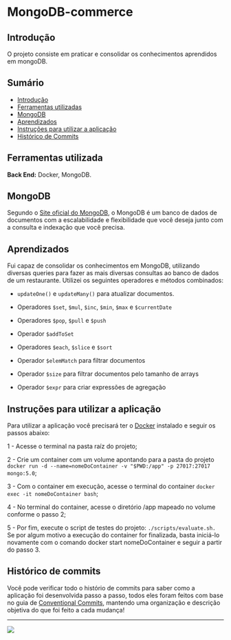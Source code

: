# MongoDB-commerce

## Introdução

O projeto consiste em praticar e consolidar os conhecimentos aprendidos em mongoDB.

## Sumário

- [Introdução](#introdução)
- [Ferramentas utilizadas](#ferramentas-utilizada)
- [MongoDB](#mongodb)
- [Aprendizados](#aprendizados)
- [Instruções para utilizar a aplicação](#instruções-para-utilizar-a-aplicação)
- [Histórico de Commits](#histórico-de-commits)

## Ferramentas utilizada

**Back End:** Docker, MongoDB.

## MongoDB

Segundo o [Site oficial do MongoDB](https://www.mongodb.com/pt-br/what-is-mongodb), o MongoDB é um banco de dados de documentos com a escalabilidade e flexibilidade que você deseja junto com a consulta e indexação que você precisa.

## Aprendizados

Fui capaz de consolidar os conhecimentos em MongoDB, utilizando diversas queries para fazer as mais diversas consultas ao banco de dados de um restaurante. Utilizei os seguintes operadores e métodos combinados:

  * `updateOne()` e `updateMany()` para atualizar documentos.

  * Operadores `$set`, `$mul`, `$inc`, `$min`, `$max` e `$currentDate`

  * Operadores `$pop`, `$pull` e `$push`
  
  * Operador `$addToSet`

  * Operadores `$each`, `$slice` e `$sort`

  * Operador `$elemMatch` para filtrar documentos

  * Operador `$size` para filtrar documentos pelo tamanho de arrays

  * Operador `$expr` para criar expressões de agregação

## Instruções para utilizar a aplicação

Para utilizar a aplicação você precisará ter o [Docker](https://docs.docker.com/engine/install/ubuntu/) instalado e seguir os passos abaixo:

1 - Acesse o terminal na pasta raíz do projeto;

2 - Crie um container com um volume apontando para a pasta do projeto `docker run -d --name=nomeDoContainer -v "$PWD:/app" -p 27017:27017 mongo:5.0`;

3 - Com o container em execução, acesse o terminal do container `docker exec -it nomeDoContainer bash`;

4 - No terminal do container, acesse o diretório /app mapeado no volume conforme o passo 2;

5 - Por fim, execute o script de testes do projeto: `./scripts/evaluate.sh.` Se por algum motivo a execução do container for finalizada, basta iniciá-lo novamente com o comando docker start nomeDoContainer e seguir a partir do passo 3.

## Histórico de commits

Você pode verificar todo o histório de commits para saber como a aplicação foi desenvolvida passo a passo, todos eles foram feitos com base no guia de [Conventional Commits](https://www.conventionalcommits.org/en/v1.0.0/), mantendo uma organização e descrição objetiva do que foi feito a cada mudança!
***
  <a href="https://www.linkedin.com/in/isaacalmeidafilho/">
    <img src="https://img.shields.io/badge/LinkedIn-0077B5?style=for-the-badge&logo=linkedin&logoColor=white" />
  </a>

